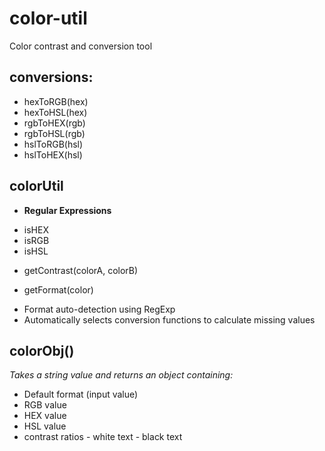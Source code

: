 # color-util
Color contrast and conversion tool

## conversions: 
 - hexToRGB(hex)
 - hexToHSL(hex)
 - rgbToHEX(rgb)
 - rgbToHSL(rgb)
 - hslToRGB(hsl)
 - hslToHEX(hsl)

## colorUtil
 * **Regular Expressions**
 - isHEX
 - isRGB
 - isHSL
 
 * getContrast(colorA, colorB)
 
 * getFormat(color)
  - Format auto-detection using RegExp
  - Automatically selects conversion functions to calculate missing values 
 
 
 ## colorObj()
   *Takes a string value and returns an object containing:*
   - Default format (input value)
   - RGB value
   - HEX value
   - HSL value
   - contrast ratios
    - white text
    - black text
